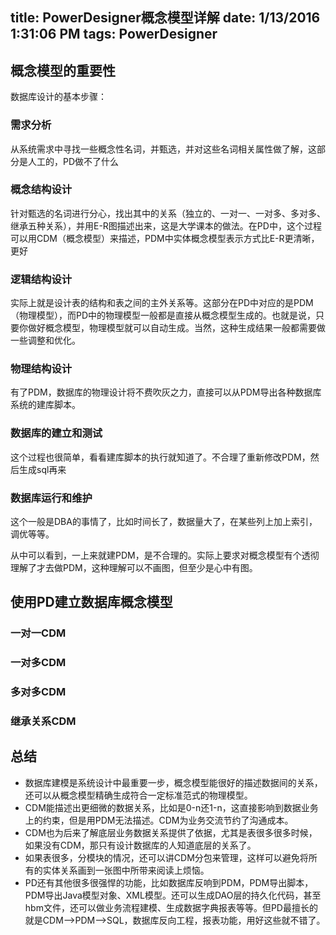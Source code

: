 title: PowerDesigner概念模型详解
date: 1/13/2016 1:31:06 PM 
tags: PowerDesigner
---
 ## 概念模型的重要性 ##

 数据库设计的基本步骤：

 ### 需求分析 ###

 从系统需求中寻找一些概念性名词，并甄选，并对这些名词相关属性做了解，这部分是人工的，PD做不了什么

 ### 概念结构设计 ###

 针对甄选的名词进行分心，找出其中的关系（独立的、一对一、一对多、多对多、继承五种关系），并用E-R图描述出来，这是大学课本的做法。在PD中，这个过程可以用CDM（概念模型）来描述，PDM中实体概念模型表示方式比E-R更清晰，更好

 ### 逻辑结构设计 ###

 实际上就是设计表的结构和表之间的主外关系等。这部分在PD中对应的是PDM（物理模型），而PD中的物理模型一般都是直接从概念模型生成的。也就是说，只要你做好概念模型，物理模型就可以自动生成。当然，这种生成结果一般都需要做一些调整和优化。

 ### 物理结构设计 ###

 有了PDM，数据库的物理设计将不费吹灰之力，直接可以从PDM导出各种数据库系统的建库脚本。

 ### 数据库的建立和测试 ###
 
 这个过程也很简单，看看建库脚本的执行就知道了。不合理了重新修改PDM，然后生成sql再来

 ### 数据库运行和维护 ###

 这个一般是DBA的事情了，比如时间长了，数据量大了，在某些列上加上索引，调优等等。

 从中可以看到，一上来就建PDM，是不合理的。实际上要求对概念模型有个透彻理解了才去做PDM，这种理解可以不画图，但至少是心中有图。

 ## 使用PD建立数据库概念模型 ##

 ### 一对一CDM ###

 ### 一对多CDM ###

 ### 多对多CDM ###

 ### 继承关系CDM ###

 ## 总结 ##

 - 数据库建模是系统设计中最重要一步，概念模型能很好的描述数据间的关系，还可以从概念模型精确生成符合一定标准范式的物理模型。
 - CDM能描述出更细微的数据关系，比如是0-n还1-n，这直接影响到数据业务上的约束，但是用PDM无法描述。CDM为业务交流节约了沟通成本。
 - CDM也为后来了解底层业务数据关系提供了依据，尤其是表很多很多时候，如果没有CDM，那只有设计数据库的人知道底层的关系了。
 -  如果表很多，分模块的情况，还可以讲CDM分包来管理，这样可以避免将所有的实体关系画到一张图中所带来阅读上烦恼。
 -  PD还有其他很多很强悍的功能，比如数据库反响到PDM，PDM导出脚本，PDM导出Java模型对象、XML模型。还可以生成DAO层的持久化代码，甚至hbm文件，还可以做业务流程建模、生成数据字典报表等等。但PD最擅长的就是CDM-->PDM-->SQL，数据库反向工程，报表功能，用好这些就不错了。
